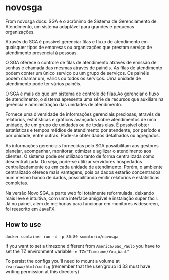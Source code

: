 # novosga
From novosga docs:
SGA é o acrônimo de Sistema de Gerenciamento de Atendimento, um sistema adaptável para grandes e pequenas organizações.

Através do SGA é possível gerenciar filas e fluxo de atendimento em quaisquer tipos de empresas ou organizações que prestam serviço de atendimento presencial à pessoas.

O SGA oferece o controle de filas de atendimento através de emissão de senhas e chamada das mesmas através de painéis. As filas de atendimento podem conter um único serviço ou um grupo de serviços. Os painéis podem chamar um, vários ou todos os serviços. Uma unidade de atendimento pode ter vários painéis.

O SGA é mais do que um sistema de controle de filas.Ao gerenciar o fluxo de atendimento, o sistema apresenta uma série de recursos que auxiliam na gerência e administração das unidades de atendimento.

Fornece uma diversidade de informações gerenciais preciosas, através de relatórios, estatísticas e gráficos avançados sobre atendimentos de uma unidade, de um grupo de unidades ou de todas elas. É possível obter estatísticas e tempos médios de atendimento por atendente, por período e por unidade, entre outras. Pode-se obter dados detalhados ou agregados.

As informações gerenciais fornecidas pelo SGA possibilitam aos gestores planejar, acompanhar, monitorar, otimizar e agilizar o atendimento aos clientes. O sistema pode ser utilizado tanto de forma centralizada como descentralizada. Ou seja, pode-se utilizar servidores hospedados centralizadamente ou em cada unidade de atendimento. Porém, o ambiente centralizado oferece mais vantagens, pois os dados estarão concentrados num mesmo banco de dados, possibilitando emitir relatórios e estatísticas completas.

Na versão Novo SGA, a parte web foi totalmente reformulada, deixando mais leve e intuitiva, com uma interface amigável e instalação super fácil. Já no painel, além de melhorias para funcionar em monitores widescreen, foi reescrito em JavaFX.

## How to use
`docker container run -d -p 80:80 somatorio/novosga`

If you want to set a timezone different from `America/Sao_Paulo` you have to set the TZ environment variable
`-e TZ="Timezone/You_Want"`

To persist the configs you'll need to mount a volume at `/var/www/html/config` (remember that the user/group id 33 must have writing permission at this directory)